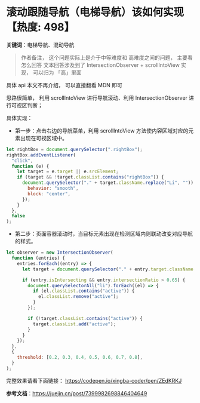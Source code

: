 # 滚动跟随导航（电梯导航）该如何实现【热度: 498】

**关键词**：电梯导航、混动导航

> 作者备注， 这个问题实际上是介于中等难度和 高难度之间的问题， 主要看怎么回答
> 文本回答涉及到了 IntersectionObserver + scrollIntoView 实现， 可以归为 「高」里面

具体 api 本文不再介绍， 可以直接翻看 MDN 即可

思路很简单， 利用 scrollIntoView 进行导航滚动、利用 IntersectionObserver 进行可视区判断；

具体实现：

- 第一步：点击右边的导航菜单，利用 scrollIntoView 方法使内容区域对应的元素出现在可视区域中。

```javascript
let rightBox = document.querySelector(".rightBox");
rightBox.addEventListener(
  "click",
  function (e) {
    let target = e.target || e.srcElement;
    if (target && !target.classList.contains("rightBox")) {
      document.querySelector("." + target.className.replace("Li", "")).scrollIntoView({
        behavior: "smooth",
        block: "center",
      });
    }
  },
  false
);
```

- 第二步：页面容器滚动时，当目标元素出现在检测区域内则联动改变对应导航的样式。

```javascript
let observer = new IntersectionObserver(
  function (entries) {
    entries.forEach((entry) => {
      let target = document.querySelector("." + entry.target.className + "Li");

      if (entry.isIntersecting && entry.intersectionRatio > 0.65) {
        document.querySelectorAll("li").forEach((el) => {
          if (el.classList.contains("active")) {
            el.classList.remove("active");
          }
        });

        if (!target.classList.contains("active")) {
          target.classList.add("active");
        }
      }
    });
  },
  {
    threshold: [0.2, 0.3, 0.4, 0.5, 0.6, 0.7, 0.8],
  }
);
```

完整效果请看下面链接： https://codepen.io/xingba-coder/pen/ZEdKRKJ

**参考文档**：https://juejin.cn/post/7399982698846404649